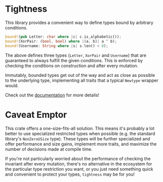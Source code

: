 # Tightness

This library provides a convenient way to define types bound by arbitrary
conditions.

``` rust
bound!(pub Letter: char where |c| c.is_alphabetic());
bound!(XorPair: (bool, bool) where |(a, b)| a ^ b);
bound!(Username: String where |s| s.len() < 8);
```

The above defines three types (`Letter`, `XorPair` and `Username`) that are
guaranteed to always fulfill the given conditions. This is enforced
by checking the conditions on construction and after every mutation.

Immutably, bounded types get out of the way and act as close as possible to the
underlying type, implementing all traits that a typical `Newtype` wrapper would.

Check out the [documentation](https://docs.rs/tightness/0.1.0/tightness/) for more details!

# Caveat Emptor

This crate offers a one-size-fits-all solution. This means it's probably a
lot better to use specialized restricted types when possible (e.g. the standard
library's `NonZeroUSize` type). These types will be further specialized and
offer performance and size gains, implement more traits, and maximize the number
of decisions made at compile time.

If you're not particularly worried about the performance of checking the
invariant after every mutation, there's no alternative in the ecosystem for the
particular type restriction you want, or you just need something quick and
convenient to protect your types, `tightness` may be for you!
